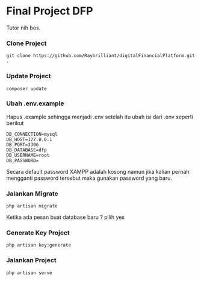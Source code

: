 
# Final Project DFP

Tutor nih bos.

### Clone Project
```
git clone https://github.com/Raybrilliant/digitalFinancialPlatform.git .
```
### Update Project
```
composer update
```
### Ubah .env.example
Hapus .example sehingga menjadi .env setelah itu ubah isi dari .env seperti berikut 

```
DB_CONNECTION=mysql
DB_HOST=127.0.0.1
DB_PORT=3306
DB_DATABASE=dfp
DB_USERNAME=root
DB_PASSWORD=
```
Secara default password XAMPP adalah kosong namun jika kalian pernah mengganti password tersebut maka gunakan password yang baru.

### Jalankan Migrate

```
php artisan migrate
```
Ketika ada pesan buat database baru ? pilih yes

### Generate Key Project
```
php artisan key:generate
```
### Jalankan Project

```
php artisan serve
```
